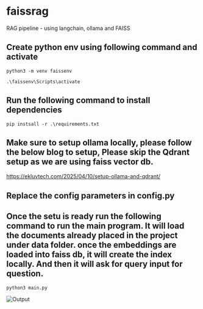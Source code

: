 # faissrag
RAG pipeline - using langchain, ollama and FAISS

## Create python env using following command and activate
  ``python3 -m venv faissenv``

  ``.\faissenv\Scripts\activate``
  
## Run the following command to install dependencies
  ``pip instsall -r .\requirements.txt``

## Make sure to setup ollama locally, please follow the below blog to setup, Please skip the Qdrant setup as we are using faiss vector db.
  https://ekluvtech.com/2025/04/10/setup-ollama-and-qdrant/
  
## Replace the config parameters in config.py
  
## Once the setu is ready run the following command to run the main program. It will load the documents already placed in the project under data folder. once the embeddings are loaded into faiss db, it will create the index locally. And then it will ask for query input for question. 
  ``python3 main.py``


![Output](https://github.com/user-attachments/assets/742f5198-0d24-4d14-a103-0df24b043e30)
